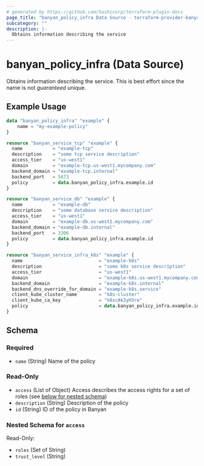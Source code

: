 ```yaml
---
# generated by https://github.com/hashicorp/terraform-plugin-docs
page_title: "banyan_policy_infra Data Source - terraform-provider-banyan"
subcategory: ""
description: |-
  Obtains information describing the service
---
```


# banyan_policy_infra (Data Source)

Obtains information describing the service. This is best effort since the name is not *guaranteed* unique.

## Example Usage

```terraform
data "banyan_policy_infra" "example" {
    name = "my-example-policy"
}

resource "banyan_service_tcp" "example" {
  name           = "example-tcp"
  description    = "some tcp service description"
  access_tier    = "us-west1"
  domain         = "example-tcp.us-west1.mycompany.com"
  backend_domain = "example-tcp.internal"
  backend_port   = 5673
  policy         = data.banyan_policy_infra.example.id
}

resource "banyan_service_db" "example" {
  name           = "example-db"
  description    = "some database service description"
  access_tier    = "us-west1"
  domain         = "example-db.us-west1.mycompany.com"
  backend_domain = "example-db.internal"
  backend_port   = 3306
  policy         = data.banyan_policy_infra.example.id
}

resource "banyan_service_infra_k8s" "example" {
  name                            = "example-k8s"
  description                     = "some k8s service description"
  access_tier                     = "us-west1"
  domain                          = "example-k8s.us-west1.mycompany.com"
  backend_domain                  = "example-k8s.internal"
  backend_dns_override_for_domain = "example-k8s.service"
  client_kube_cluster_name        = "k8s-cluster"
  client_kube_ca_key              = "k8scAk3yH3re"
  policy                          = data.banyan_policy_infra.example.id
}
```

<!-- schema generated by tfplugindocs -->
## Schema

### Required

- `name` (String) Name of the policy

### Read-Only

- `access` (List of Object) Access describes the access rights for a set of roles (see [below for nested schema](#nestedatt--access))
- `description` (String) Description of the policy
- `id` (String) ID of the policy in Banyan

<a id="nestedatt--access"></a>
### Nested Schema for `access`

Read-Only:

- `roles` (Set of String)
- `trust_level` (String)
